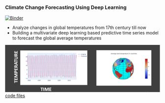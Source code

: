 ### Climate Change Forecasting Using Deep Learning

[![Binder](https://mybinder.org/badge_logo.svg)](https://mybinder.org/v2/gh/msdat/climate-change-forecasting/HEAD)

* Analyze changes in global temperatures from 17th century till now 
* Building a multivariate deep learning based predictive time series model to forecast the global average temperatures

<img src='plots/cc1.png'>
<a href="https://github.com/msdat/climate-change-forecasting">code files</a>

